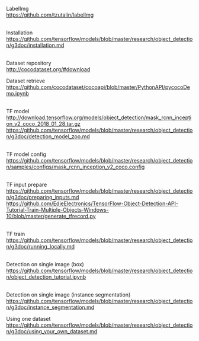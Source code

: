 

LabelImg<br>
https://github.com/tzutalin/labelImg<br><br>

Installation<br>
https://github.com/tensorflow/models/blob/master/research/object_detection/g3doc/installation.md<br><br>

Dataset repository<br>
http://cocodataset.org/#download<br>

Dataset retrieve<br>
https://github.com/cocodataset/cocoapi/blob/master/PythonAPI/pycocoDemo.ipynb<br><br>

TF model<br>
http://download.tensorflow.org/models/object_detection/mask_rcnn_inception_v2_coco_2018_01_28.tar.gz<br>
https://github.com/tensorflow/models/blob/master/research/object_detection/g3doc/detection_model_zoo.md<br><br>

TF model config<br>
https://github.com/tensorflow/models/blob/master/research/object_detection/samples/configs/mask_rcnn_inception_v2_coco.config<br><br>

TF input prepare<br>
https://github.com/tensorflow/models/blob/master/research/object_detection/g3doc/preparing_inputs.md<br>
https://github.com/EdjeElectronics/TensorFlow-Object-Detection-API-Tutorial-Train-Multiple-Objects-Windows-10/blob/master/generate_tfrecord.py<br><br>

TF train<br>
https://github.com/tensorflow/models/blob/master/research/object_detection/g3doc/running_locally.md<br><br>

Detection on single image (box)<br>
https://github.com/tensorflow/models/blob/master/research/object_detection/object_detection_tutorial.ipynb<br><br>

Detection on single image (instance segmentation)<br>
https://github.com/tensorflow/models/blob/master/research/object_detection/g3doc/instance_segmentation.md

Using one dataset<br>
https://github.com/tensorflow/models/blob/master/research/object_detection/g3doc/using_your_own_dataset.md<br><br>



